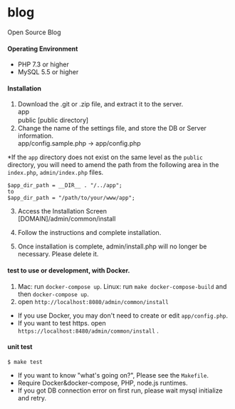 blog
====

Open Source Blog

#### Operating Environment
* PHP 7.3 or higher
* MySQL 5.5 or higher


#### Installation

1. Download the .git or .zip file, and extract it to the server.  
app  
public [public directory]
　  
2. Change the name of the settings file, and store the DB or Server information.  
app/config.sample.php -> app/config.php  

 *If the `app` directory does not exist on the same level as the `public` directory,
you will need to amend the path from the following area in the `index.php`, `admin/index.php` files.  

```
$app_dir_path = __DIR__ . "/../app";
to
$app_dir_path = "/path/to/your/www/app";
```

3. Access the Installation Screen  
[DOMAIN]/admin/common/install

4. Follow the instructions and complete installation.  

5. Once installation is complete, admin/install.php will no longer be necessary. Please delete it.


#### test to use or development, with Docker.

1. Mac: run `docker-compose up`. Linux: run `make docker-compose-build` and then `docker-compose up`.  
2. open `http://localhost:8080/admin/common/install`

* If you use Docker, you may don't need to create or edit `app/config.php`.
* If you want to test https. open `https://localhost:8480/admin/common/install` .

#### unit test

```
$ make test
```

* If you want to know "what's going on?", Please see the `Makefile`.  
* Require Docker&docker-compose, PHP, node.js runtimes.
* If you got DB connection error on first run, please wait mysql initialize and retry.
